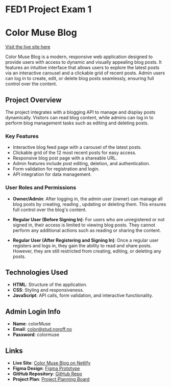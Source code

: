 # FED1 Project Exam 1

# Color Muse Blog

[Visit the live site here](https://color-muse-blog.netlify.app/)

Color Muse Blog is a modern, responsive web application designed to provide users with access to dynamic and visually appealing blog posts. It features an intuitive interface that allows users to explore the latest posts via an interactive carousel and a clickable grid of recent posts. Admin users can log in to create, edit, or delete blog posts seamlessly, ensuring full control over the content.

## Project Overview

The project integrates with a blogging API to manage and display posts dynamically. Visitors can read blog content, while admins can log in to perform blog management tasks such as editing and deleting posts.

### Key Features

- Interactive blog feed page with a carousel of the latest posts.
- Clickable grid of the 12 most recent posts for easy access.
- Responsive blog post page with a shareable URL.
- Admin features include post editing, deletion, and authentication.
- Form validation for registration and login.
- API integration for data management.

### User Roles and Permissions

- **Owner/Admin**: After logging in, the admin user (owner) can manage all blog posts by creating, reading , updating or deleting them. This ensures full control over the blog's content.

- **Regular User (Before Signing In)**:
For users who are unregistered or not signed in, their access is limited to viewing blog posts. They cannot perform any additional actions such as reading or sharing the content.

- **Regular User (After Registering and Signing In)**:
Once a regular user registers and logs in, they gain the ability to read and share posts. However, they are still restricted from creating, editing, or deleting any posts.

## Technologies Used

- **HTML**: Structure of the application.
- **CSS**: Styling and responsiveness.
- **JavaScript**: API calls, form validation, and interactive functionality.

## Admin Login Info

- **Name**: colorMuse
- **Email**: color@stud.noroff.no 
- **Password**: colormuse 

## Links

- **Live Site**: [Color Muse Blog on Netlify](https://color-muse-blog.netlify.app/)
- **Figma Design**: [Figma Prototype](https://www.figma.com/design/x5HWYrvYzliBv8n56oIKrj/Project-Exam-1?node-id=0-1&t=YkQnVU38o5pxEn29-1)
- **GitHub Repository**: [GitHub Repo](https://github.com/sanakhuram/FED-PE1-SanaKhuram-color-muse-blog-)
- **Project Plan**: [Project Planning Board](https://github.com/users/sanakhuram/projects/3)
